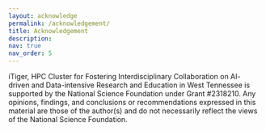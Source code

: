 ```yaml
---
layout: acknowledge
permalink: /acknowledgement/
title: Acknowledgement
description:
nav: true
nav_order: 5
---
```



iTiger, HPC Cluster for Fostering Interdisciplinary Collaboration on AI-
driven and Data-intensive Research and Education in West Tennessee is supported by the National Science Foundation under Grant #2318210. Any opinions, findings, and conclusions or recommendations expressed in this material are those of the author(s) and do not necessarily reflect the views of the National Science Foundation.


